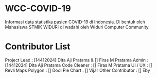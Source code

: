 # WCC-COVID-19
Informasi data statistika pasien COVID-19 di Indonesia. Di bentuk oleh Mahasiswa STMIK WIDURI di wadahi oleh Widuri Computer Community.

# Contributor List
Project Lead      : [14412024] Dita Aji Pratama & [] Firas M Pratama
Admin             : [14412024] Dita Aji Pratama
Code Cleaner      : [] Firas M Pratama
UI / UX           : [] Revli
Maps Polygon      : [] Dodi
Pie Chart         : [] Vijar
Other Contributor : [] Eby
